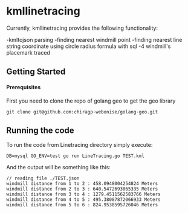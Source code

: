 # kmllinetracing

Currently,  kmllinetracing provides the following functionality:

-kmltojson parsing
-finding nearest windmill point 
-finding nearest line string coordinate using circle radius formula with sql
-4 windmill's placemark traced

## Getting Started

#### Prerequisites

First you need to clone the repo of golang geo to get the geo library

```
git clone git@github.com:chiragp-webonise/golang-geo.git
```

## Running the code

To run the code from Linetracing directory simply execute:

```
DB=mysql GO_ENV=test go run LineTracing.go TEST.kml
```

And the output will be something like this:

```
// reading file ./TEST.json
windmill distance from 1 to 2 : 458.0948004254824 Meters
windmill distance from 2 to 3 : 640.5472693065335 Meters
windmill distance from 3 to 4 : 1279.4511562583766 Meters
windmill distance from 4 to 5 : 495.38087872066933 Meters
windmill distance from 5 to 6 : 824.9538595726046 Meters
```


